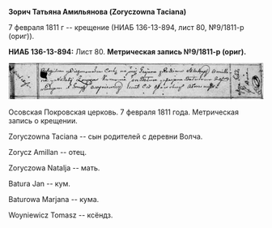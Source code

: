**Зорич Татьяна Амильянова (Zoryczowna Taciana)**

7 февраля 1811 г -- крещение (НИАБ 136-13-894, лист 80, №9/1811-р
(ориг)).

**НИАБ 136-13-894:** Лист 80. **Метрическая запись №9/1811-р (ориг).**

![](./media/21a5f31caac3626a1052025cc80a34a9f935fa2a.png)

Осовская Покровская церковь. 7 февраля 1811 года. Метрическая запись о
крещении.

Zoryczowna Taciana -- сын родителей с деревни Волча.

Zorycz Amillan -- отец.

Zoryczowa Natalja -- мать.

Batura Jan -- кум.

Baturowa Marjana -- кума.

Woyniewicz Tomasz -- ксёндз.
